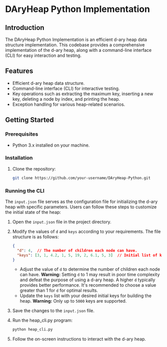 # DAryHeap Python Implementation

## Introduction

The DAryHeap Python Implementation is an efficient d-ary heap data structure implementation. This codebase provides a comprehensive implementation of the d-ary heap, along with a command-line interface (CLI) for easy interaction and testing.

## Features

- Efficient d-ary heap data structure.
- Command-line interface (CLI) for interactive testing.
- Key operations such as extracting the maximum key, inserting a new key, deleting a node by index, and printing the heap.
- Exception handling for various heap-related scenarios.

## Getting Started

### Prerequisites

- Python 3.x installed on your machine.

### Installation

1. Clone the repository:

   ```bash
   git clone https://github.com/your-username/DAryHeap-Python.git

### Running the CLI

The `input.json` file serves as the configuration file for initializing the d-ary heap with specific parameters. Users can follow these steps to customize the initial state of the heap:

1. Open the `input.json` file in the project directory.

2. Modify the values of `d` and `keys` according to your requirements. The file structure is as follows:

    ```json
    {
      "d": 4,  // The number of children each node can have.
      "keys": [3, 1, 4.2, 1, 5, 19, 2, 6.1, 5, 3]  // Initial list of keys to build the heap.
    }
    ```

    - Adjust the value of `d` to determine the number of children each node can have.
    **Warning:** Setting `d` to 1 may result in poor time complexity and defeat the purpose of using a d-ary heap. A higher `d` typically provides better performance. It's recommended to choose a value greater than 1 for `d` for optimal results.
    - Update the `keys` list with your desired initial keys for building the heap.
    **Warning:** Only up to `5000` keys are supported.


3. Save the changes to the `input.json` file.

4. Run the heap_cli.py program:

    ```bash
    python heap_cli.py
    ```

5. Follow the on-screen instructions to interact with the d-ary heap.